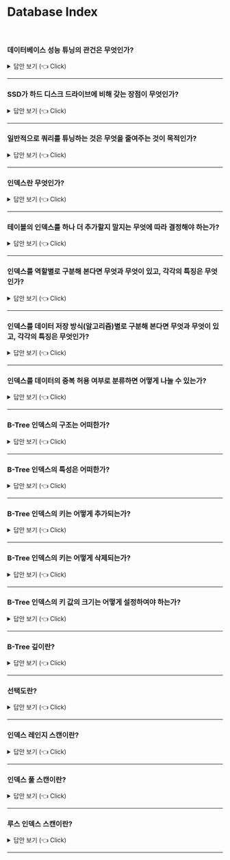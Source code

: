 # Database Index
<br>

### 데이터베이스 성능 튜닝의 관건은 무엇인가?

<details>
   <summary> 답안 보기 (👈 Click)</summary>
<br />

+ 어떻게 디스크 I/O를 줄이느냐가 관건일 때가 상당히 많다. 

</details>

-----------------------

### SSD가 하드 디스크 드라이브에 비해 갖는 장점이 무엇인가?

<details>
   <summary> 답안 보기 (👈 Click)</summary>
<br />

+ 기존 하드 디스크 드라이브보다 랜덤 I/O가 훨씬 빠르다는 것이 장점이다. 

</details>

-----------------------

### 일반적으로 쿼리를 튜닝하는 것은 무엇을 줄여주는 것이 목적인가?

<details>
   <summary> 답안 보기 (👈 Click)</summary>
<br />

+ 랜덤 I/O 자체를 줄여주는 것이 목적이다. <br>
  여기서 랜덤 I/O를 줄인다는 것은 쿼리를 처리하는데 꼭 필요한 데이터만 읽도록 <br>
  쿼리를 개선하는 것을 의미한다. 

</details>

-----------------------

### 인덱스란 무엇인가?

<details>
   <summary> 답안 보기 (👈 Click)</summary>
<br />

+ 인덱스는 '색인'과 같은 것으로, 칼럼의 값과 해당 레코드가 저장된 주소를 <br>
  키와 값의 쌍(key-value pair)으로 삼아 만들어 두는 것을 의미한다. <br> 
   
  DBMS의 인덱스는 칼럼의 값을 주어진 순서로 미리 정렬해서 보관한다. <br> 
  항상 정렬된 상태로 유지하기 때문에, SELECT 문장은 매우 빠르게 처리할 수 있지만, <br>
  INSERT나 UPDATE, DELETE 문장의 처리는 느리다. 
</details>

-----------------------

### 테이블의 인덱스를 하나 더 추가할지 말지는 무엇에 따라 결정해야 하는가?

<details>
   <summary> 답안 보기 (👈 Click)</summary>
<br />

+ 데이터의 저장 속도를 어디까지 희생할 수 있는지, <br>
  읽기 속도를 얼마나 더 빠르게 만들어야 하느냐에 따라 결정해야 한다. 
</details>

-----------------------

### 인덱스를 역할별로 구분해 본다면 무엇과 무엇이 있고, 각각의 특징은 무엇인가?

<details>
   <summary> 답안 보기 (👈 Click)</summary>
<br />

+ 프라이머리 키(Primary key)와 보조 키(세컨더리 인덱스, Secondary Key)로 구분할 수 있다. <br> 
  
  프라이머리 키는 이미 잘 아는 것처럼 그 레코드를 대표하는 칼럼의 값으로 만들어진 인덱스를 의미한다. <br> 
  이 칼럼은 테이블에서 해당 레코드를 식별할 수 있는 기준값이 되기 때문에 우리는 이를 식별자라고도 부른다. <br> 
  프라이머리 키는 NULL값을 허용하지 않으며, 중복을 허용하지 않는다는 것이 특징이다. <br> 
   
  프라이머리 키를 제외한 나머지 모든 인덱스는 세컨더리 인덱스로 분류한다. <br> 
  유니크 인덱스는 프라이머리 키와 성격이 비슷하고, 프라이머리 키를 대체해서 사용할 수도 있다고 해서<br>
  대체 키라고도 하는데, 별도로 분류하기도 하고 그냥 세컨더리 인덱스로 분류하기도 한다. 
</details>

-----------------------

### 인덱스를 데이터 저장 방식(알고리즘)별로 구분해 본다면 무엇과 무엇이 있고, 각각의 특징은 무엇인가?

<details>
   <summary> 답안 보기 (👈 Click)</summary>
<br />
[참고: Real MySQL] 
   
+ B-Tree 알고리즘은 가장 일반적으로 사용되는 인덱스 알고리즘으로서, 상당히 오래전에 도입된 알고리즘이며 <br>
  그만큼 성숙해진 상태입니다. <br>
  B-Tree 인덱스는 칼럼의 값을 변형하지 않고 원래의 값을 이용해 인덱싱하는 알고리즘입니다. <br> 
  MySQL 서버에서는 위치 기반 검색을 지원하기 위한 R-Tree 인덱스 알고리즘도 있지만, <br> 
  결국 R-Tree 인덱스는 B-Tree의 응용 알고리즘으로 볼 수 있습니다. <br> 
   
  Hash 인덱스 알고리즘은 칼럼의 값으로 해시값을 계산해서 인덱싱하는 알고리즘으로, <br>
  매우 빠른 검색을 지원합니다. <br> 
  하지만 값을 변형해서 인덱싱하므로 전방(Prefix) 일치와 같이 값의 일부만 검색하거나 범위를 검색할 때는 <br>
  해시 인덱스를 사용할 수 없습니다. <br>
  Hash 인덱스는 주로 메모리 기반의 데이터베이스에서 많이 사용합니다. 
</details>

-----------------------

### 인덱스를 데이터의 중복 허용 여부로 분류하면 어떻게 나눌 수 있는가?

<details>
   <summary> 답안 보기 (👈 Click)</summary>
<br />
[참고: Real MySQL] 
   
+ 유니크 인덱스(Unique)와 유니크하지 않은 인덱스(Non-Unique)로 구분할 수 있습니다. <br> 
  인덱스가 유니크한지 아닌지는 단순히 같은 값이 1개만 존재하는지, 1개 이상 존재할 수 있는지를 의미하지만 <br> 
  실제 DBMS의 쿼리를 실행해야 하는 옵티마이저에게는 상당히 중요한 문제가 됩니다. <br> 
  유니크 인덱스에 대해 동등 조건으로 검색한다는 것은 항상 1건의 레코드만 찾으면 더 찾지 않아도 된다는 것을 <br>
  옵티마이저에게 알려주는 효과를 냅니다. 
</details>

-----------------------


### B-Tree 인덱스의 구조는 어떠한가?

<details>
   <summary> 답안 보기 (👈 Click)</summary>
<br />
[참고: Real MySQL] 
   
+ B-Tree 인덱스를 제대로 사용하려면 B-Tree의 기본적인 구조를 알아야 합니다. <br> 
  B-Tree는 트리 구조의 최상위에 하나의 루트 노드(root node)가 존재하고, <br>
  그 하위에 자식 노드가 붙어 있는 형태이다. <br> 
   
  트리 구조의 가장 하위에 있는 노드를 리프 노드(leaf node)라 하고, <br>
  트리 구조에서 루트 노드도 아니고 리프 노드도 아닌 중간의 노드를 브랜치 노드(branch node)라고 합니다. <br>
  
  데이터베이스에서 인덱스와 실제 데이터가 저장된 데이터는 따로 관리되는데, <br>
  인덱스의 리프 노드는 항상 실제 데이터 레코드를 찾아가기 위한 주소값을 가지고 있다. <br> 
   
  인덱스의 키 값은 모두 정렬돼 있지만, 데이터 파일의 레코드는 정렬돼 있지 않고 임의의 순서로 저장돼 있다. <br>
</details>

-----------------------


### B-Tree 인덱스의 특성은 어떠한가?

<details>
   <summary> 답안 보기 (👈 Click)</summary>
<br />
[참고: Real MySQL] 
   
+ 인덱스는 테이블의 키 칼럼만 가지고 있으므로, 나머지 칼럼을 읽으려면 데이터 파일에서 해당 레코드를 찾아야 한다. <br> 
  이를 위해 인덱스의 리프 노드는 데이터 파일에 저장된 레코드의 주소를 가진다. <br> 
</details>

-----------------------

### B-Tree 인덱스의 키는 어떻게 추가되는가?

<details>
   <summary> 답안 보기 (👈 Click)</summary>
<br />
[참고: Real MySQL] 
   
+ 테이블의 레코드를 저장하거나 변경하는 경우 인덱스 키 추가나 삭제 작업이 발생합니다. <br> 
  인덱스 키 추가나 삭제가 어떻게 처리되는지 알아두면 쿼리의 성능을 쉽게 예측할 수 있습니다. 
   
  새로운 키 값이 B-Tree에 저장될 때 테이블의 스토리지 엔진에 따라 새로운 키 값이 즉시 인덱스에 <br>
  저장될 수도 있고 그렇지 않을 수도 있습니다. <br> 
  B-Tree에 저장될 때는 저장될 키 값을 이용해 B-Tree 상의 적절한 위치를 검색해야 합니다. <br> 
  
  저장될 위치가 결정되면 레코드의 키 값과 대상 레코드의 주소 정보를 B-Tree의 리포 노드에 저장합니다. <br> 
  리프 노드가 꽉 차서 더는 저장할 수 없을 때는 리프 노드가 분리(split)돼야 하는데, <br>
  이는 상위 브랜치 노드까지 처리의 범위가 넓어집니다.  
</details>

-----------------------

### B-Tree 인덱스의 키는 어떻게 삭제되는가?

<details>
   <summary> 답안 보기 (👈 Click)</summary>
<br />
[참고: Real MySQL] 
   
+ B-Tree의 키 값이 삭제되는 경우는 상당히 간단합니다. 해당 키 값이 저장된 B-Tree의 리프 노드를 찾아서 <br>
  그냥 삭제 마크만 하면 작업이 완료됩니다. <br> 
</details>

-----------------------

### B-Tree 인덱스의 키 값의 크기는 어떻게 설정하여야 하는가?

<details>
   <summary> 답안 보기 (👈 Click)</summary>
<br />
[참고: Real MySQL] 
   
+ InnoDB 스토리지 엔진은 디스크에 데이터를 저장하는 가장 기본 단위를 페이지(Page) 또는 블록(Block)이라고 하며, 
  디스크의 모든 읽기 및 쓰기 작업의 최소 작업 단위가 됩니다. <br> 
  
  또한 페이지는 InnoDB 스토리지 엔진의 버퍼 풀에서 데이터를 버퍼링하는 기본 단위이기도 합니다. <br> 
  인덱스도 결국은 페이지 단위로 관리되며, 루트와 브랜치, 그리고 리프 노드를 구분한 기준이 바로 페이지 단위입니다. 
   
  일반적으로 DBMS의 B-Tree는 자식 노드의 개수가 가변적인 구조입니다. <br> 
  B-Tree의 자식 노드는 인덱스의 페이지 크기와 키 값의 크기에 따라 결정된다. <br> 
   
  InnoDB 스토리지 엔진의 기본값은 16KB입니다. <br>
  인덱스의 키가 16바이트라고 가정하고, 자식 노드 주소 영역이 평균적으로 12바이트로 구성된다면, 
  하나의 인덱스 페이지(16KB)에 16*1024/(16+12) = 585개 저장할 수 있습니다. 
  최종적으로 이 경우는 자식 노드를 585개 가질 수 있는 B-Tree가 됩니다. 
   
  인덱스의 키 값이 커지면, 예를 들어 키 값의 크기가 두 배인 32바이트로 늘어났다고 가정하면, 
  인덱스 키를 16*1024 / (32+12) = 372개 저장할 수 있습니다. 
   
  여러분의 SELECT 쿼리가 레코드 500개를 읽어야 한다면 전자는 인덱스 페이지 한 번으로 해결될 수 있지만, <br> 
  후자는 최소한 2번 이상 디스크로부터 읽어야 합니다. <br> 
   
  결국 인덱스를 구성하는 키 값의 크기가 커지면 디스크로부터 읽어야 하는 횟수가 늘어나고, <br>  
  그만큼 느려진다는 것을 의미합니다. <br> 
</details>

-----------------------


### B-Tree 깊이란?

<details>
   <summary> 답안 보기 (👈 Click)</summary>
<br />
[참고: Real MySQL] 
   
+  인덱스의 B-Tree 깊이가 3인 경우 최대 몇 개의 키 값을 가질 수 있는지 비교해볼 수 있는데, <br>
   키 값이 16바이트인 경우에는 최대 2억(585*585*585)개 정도의 키 값을 담을 수 있지만, <br> 
   키 값이 32바이트로 늘어나면 5천만(372*372*372)개로 줄어듭니다. 
   
   B-Tree의 깊이는 MySQL에서 값을 검색할 때 몇 번이나 랜덤하게 디스크를 읽어야 하는지와 직결된 문제입니다. <br>
   결론적으로 인덱스 키 값의 크기가 커지면 커질수록 하나의 인덱스 페이지가 담을 수 있는 인덱스 키 값의 개수는 적어지고, <br> 
   그 때문에 같은 레코드 건수라 하더라도 B-Tree의 깊이가 깊어져서 디스크 읽기가 더 많이 필요하게 됩니다. 
</details>

-----------------------

### 선택도란?

<details>
   <summary> 답안 보기 (👈 Click)</summary>
<br />
[참고: Real MySQL] 
   
+  선택도는 모든 인덱스 키 값 가운데 유니크한 값의 수를 의미합니다. <br>
   전체 인덱스 키 값은 100개인데, 그 중에서 유니크한 값의 수가 10개이면, <br>
   기수성은 10입니다. <br>
   
   인덱스 키 값 가운데 중복된 값이 많아지면 많아질수록 기수성은 낮아지고, <br>
   동시 선택도 또한 떨어집니다. <br> 
   
   인덱스는 선택도가 높을수록 검색 대상이 줄어들기 때문에 그만큼 빠르게 처리됩니다. <br> 
</details>

-----------------------


### 인덱스 레인지 스캔이란?

<details>
   <summary> 답안 보기 (👈 Click)</summary>
<br />
[참고: Real MySQL] 
   
+  인덱스 레인지 스캔은 인덱스의 접근 방법 가운데 가장 대표적인 접근 방식으로, <br>
   뒤에서 설명할 나머지 두 가지 접근 방식보다는 빠른 방법입니다. <br> 
   
   인덱스 레인지 스캔은 검색해야 할 인덱스의 범위가 결정됐을 때, 사용하는 방식입니다. <br> 
   검색하려는 값의 수나 검색 결과 레코드 건수와 관계 없이 레인지 스캔이라고 표현합니다. <br> 
   
   루트 노드에서부터 비교를 시작해 브랜치 노드를 거치고 최종적으로 리프 노드까지 찾아 들어가야만 <br>
   비로소 필요한 레코드의 시작 지점을 찾을 수 있습니다. <br> 
   
   일단 시작해야 할 위치를 찾으면 그때부터는 리프 노드의 레코드만 순서대로 읽으면 됩니다. <br>
   이처럼 차례대로 쭉 읽는 것을 스캔이라고 표현합니다. <br> 
   
   만약 스캔하다가 리프 노드의 끝까지 읽으면 리프 노드 간의 링크를 이용해 다음 리프 노드를 찾아서 <br>
   다시 스캔합니다. <br> 
   
   그리고 최종적으로 스캔을 멈춰야 할 위치에 다다르면 <br>
   지금까지 읽은 레코드를 사용자에게 반환하고 쿼리를 끝냅니다. <br> 
   
   한 가지 중요한 것은 인덱스의 리프 노드에서 검색 조건이 일치하는 건들은 <br>
   데이터 파일에서 레코드를 읽어오는 과정이 필요하다는 것입니다. <br> 
   이 때, 리프 노드에 저장된 레코드 주소로 데이터 파일의 레코드를 읽어오는데, <br>
   레코드 한 건 한 건 단위로 랜덤 I/O가 한 번씩 일어납니다. <br> 
   
   만약 3건의 레코드가 검색 조건에 일치한다고 가정하면, 데이터 레코드를 읽기 위해 랜덤 I/O가 최대 3번 필요합니다. <br>
</details>

-----------------------

### 인덱스 풀 스캔이란?

<details>
   <summary> 답안 보기 (👈 Click)</summary>
<br />
[참고: Real MySQL] 
   
+  인덱스 레인지 스캔과 마찬가지로 인덱스를 사용하지만, <br>
   인덱스 레인지 스캔과는 달리 인덱스의 처음부터 끝까지 모두 읽는 방식을 <br>
   인덱스 풀 스캔이라고 합니다. <br> 
   대표적으로 쿼리의 조건절에 사용된 칼럼이 인덱스의 첫 번째 칼럼이 아닌 경우, <br>
   인덱스 풀 스캔 방식이 사용됩니다. <br> 
   예를 들어, 인덱스는 (A, B, C) 칼럼의 순서로 만들어져 있지만, <br>
   쿼리의 조건적은 B 칼럼이나 C 칼럼으로 검색하는 경우입니다. 
   
</details>

-----------------------


### 루스 인덱스 스캔이란?

<details>
   <summary> 답안 보기 (👈 Click)</summary>
<br />
[참고: Real MySQL] 
   
+  루스 인덱스 스캔이란 말 그대로 느슨하게 또는 듬성듬성하게 인덱스를 읽는 것을 의미합니다. <br> 
   루스 인덱스 스캔은 인덱스 레인지 스캔과 비슷하게 작동하지만, <br>
   중간에 필요치 않은 인덱스 키 값은 무시(SKIP)하고 다음으로 넘어가는 형태로 처리합니다. 
   
</details>

-----------------------

